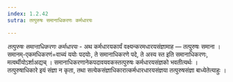 ```yaml
---
index: 1.2.42
sutra: तत्पुरुषः समानाधिकरणः कर्मधारयः

---
```

_तत्पुरुषः समानाधिकरणः कर्मधारयः_ - अथ कर्मधारयकार्यं वक्ष्यन्करमधारयसंज्ञामाह — तत्पुरुषः समाना । समानम्-एकमधिकरणं=वाच्यं ययोः पदयोः, ते समानाधिकरणे पदे, ते अस्य स्त इति समानाधिकरणः, मत्वर्थीयोऽर्शाअद्यच् । समानाधिकरणानेकपदावयवकस्तत्पुरुषः कर्मधारयसंज्ञको भवतीत्यर्थः । तत्पुरुषाधिकारे इयं संज्ञा न कृता, तथा सत्येकसंज्ञाधिकारात्कर्मधारधारयसंज्ञया तत्पुरुषसंज्ञा बाध्येतेत्याहुः । 